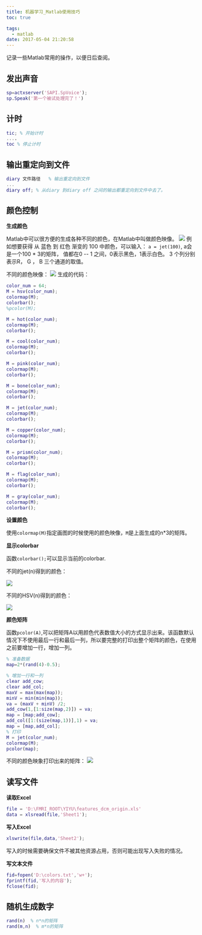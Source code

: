 ```yaml
---
title: 机器学习_Matlab使用技巧
toc: true

tags:
  - matlab
date: 2017-05-04 21:20:58
---
```


记录一些Matlab常用的操作，以便日后查阅。

<!--more-->

## 发出声音

```Matlab
sp=actxserver('SAPI.SpVoice');
sp.Speak('第一个被试处理完了！')
```

## 计时

```Matlab
tic; % 开始计时
....
toc % 停止计时
```

## 输出重定向到文件

```Matlab
diary 文件路径   % 输出重定向到文件
...
diary off; % 从diary 到diary off 之间的输出都重定向到文件中去了。
```

## 颜色控制

**生成颜色**

Matlab中可以很方便的生成各种不同的颜色，在Matlab中叫做颜色映像。
![](QQ截图20170504215111.png)
例如想要获得 从 蓝色 到 红色 渐变的 100 中颜色，可以输入：
`a = jet(100)`, a会是一个100 * 3的矩阵， 值都在0 -- 1 之间，0表示黑色，1表示白色。 3 个列分别表示R， G ， B 三个通道的取值。

不同的颜色映像：
![](2017-05-04_222428.png)
生成的代码：

```Matlab
color_num = 64;
M = hsv(color_num);
colormap(M);
colorbar();
%pcolor(M);

M = hot(color_num);
colormap(M);
colorbar();

M = cool(color_num);
colormap(M);
colorbar();

M = pink(color_num);
colormap(M);
colorbar();

M = bone(color_num);
colormap(M);
colorbar();

M = jet(color_num);
colormap(M);
colorbar();

M = copper(color_num);
colormap(M);
colorbar();

M = prism(color_num);
colormap(M);
colorbar();

M = flag(color_num);
colormap(M);
colorbar();

M = gray(color_num);
colormap(M);
colorbar();

```
**设置颜色**

使用`colormap(M)`指定画图的时候使用的颜色映像，`M`是上面生成的n*3的矩阵。

**显示colorbar**

函数`colorbar();`可以显示当前的colorbar.

不同的jet(n)得到的颜色：

![](2017-05-04_220731.png)

不同的HSV(n)得到的颜色：

![](2017-05-04_221208.png)

**颜色矩阵**

函数`pcolor(A)`,可以把矩阵A以用颜色代表数值大小的方式显示出来。该函数默认情况下不使用最后一行和最后一列，所以要完整的打印出整个矩阵的颜色，在使用之前要增加一行，增加一列。
 ```Matlab
 % 准备数据
 map=2*(rand(4)-0.5);

 % 增加一行和一列
 clear add_cow;
 clear add_col;
 maxV = max(max(map));
 minV = min(min(map));
 va = (maxV + minV) /2;
 add_cow(1,[1:size(map,2)]) = va;
 map = [map;add_cow];
 add_col([1:(size(map,1))],1) = va;
 map = [map,add_col];
 % 打印
 M = jet(color_num);
 colormap(M);
 pcolor(map);
 ```
不同的颜色映象打印出来的矩阵：
![](2017-05-04_230147.png)

## 读写文件

**读取Excel**

```Matlab
file = 'D:\FMRI_ROOT\YIYU\features_dcm_origin.xls'
data = xlsread(file,'Sheet1');
```

**写入Excel**

```Matlab
xlswrite(file,data,'Sheet2');
```
写入的时候需要确保文件不被其他资源占用，否则可能出现写入失败的情况。

**写文本文件**

```matlab
fid=fopen('D:\colors.txt','w+');
fprintf(fid,'写入的内容');
fclose(fid);
```

## 随机生成数字

```Matlab
rand(n)  % n*n的矩阵
rand(m,n)  % m*n的矩阵
```
